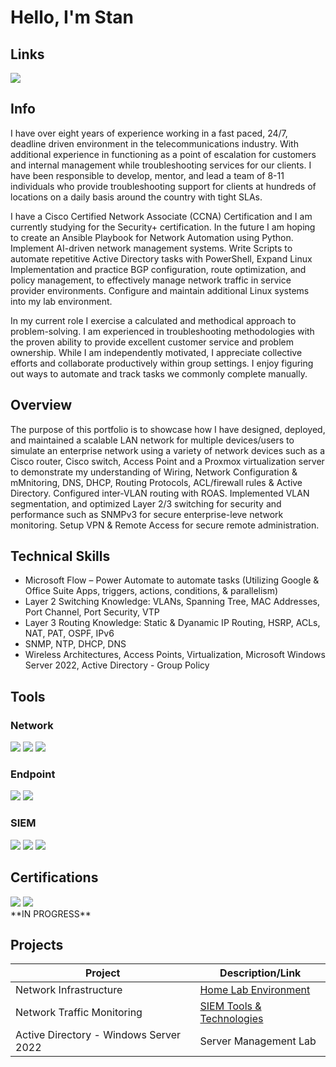 # Hello, I'm Stan
## Links 
<a href="https://www.linkedin.com/in/stanley-gelin-6abb50269/"><img src="https://img.shields.io/badge/-LinkedIn-0072b1?&style=for-the-badge&logo=linkedin&logoColor=white" /></a>

## Info

I have over eight years of experience working in a fast paced, 24/7, deadline driven environment in the telecommunications industry. With additional experience in functioning as a point of escalation for customers and internal management while troubleshooting services for our clients. I have been responsible to develop, mentor, and lead a team of 8-11 individuals who provide troubleshooting support for clients at hundreds of locations on a daily basis around the country with tight SLAs.

I have a Cisco Certified Network Associate (CCNA) Certification and I am currently studying for the Security+ certification. In the future I am hoping to create an Ansible Playbook for Network Automation using Python. Implement AI-driven network management systems. Write Scripts to automate repetitive Active Directory tasks with PowerShell, Expand Linux Implementation and practice BGP configuration, route optimization, and policy management, to effectively manage network traffic in service provider environments. Configure and maintain additional Linux systems into my lab environment.

In my current role I exercise a calculated and methodical approach to problem-solving. I am experienced in troubleshooting methodologies with the proven ability to provide excellent customer service and problem ownership. While I am independently motivated, I appreciate collective efforts and collaborate productively within group settings. I enjoy figuring out ways to automate and track tasks we commonly complete manually.



## Overview

The purpose of this portfolio is to showcase how I have designed, deployed, and maintained a scalable LAN network for multiple devices/users to simulate an enterprise network using a variety of network devices such as a Cisco router, Cisco switch, Access Point and a Proxmox virtualization server to demonstrate my understanding of Wiring, Network Configuration & mMnitoring, DNS, DHCP, Routing Protocols, ACL/firewall rules & Active Directory. Configured inter-VLAN routing with ROAS. Implemented VLAN segmentation, and optimized Layer 2/3 switching for security and performance such as SNMPv3 for secure enterprise-leve network monitoring. Setup VPN & Remote Access for secure remote administration.


## Technical Skills
- Microsoft Flow – Power Automate to automate tasks (Utilizing Google & Office Suite Apps, triggers, actions, conditions, & parallelism)
- Layer 2 Switching Knowledge: VLANs, Spanning Tree, MAC Addresses, Port Channel, Port Security, VTP
- Layer 3 Routing Knowledge: Static &  Dyanamic IP Routing, HSRP, ACLs, NAT, PAT, OSPF, IPv6
- SNMP, NTP, DHCP, DNS
- Wireless Architectures, Access Points, Virtualization, Microsoft Windows Server 2022, Active Directory - Group Policy

## Tools

### Network
<div>
    <img src="https://img.shields.io/badge/-Wireshark-1679A7?&style=for-the-badge&logo=Wireshark&logoColor=white" />
    <img src="https://img.shields.io/badge/-Suricata-EF3B2D?&style=for-the-badge&logo=Suricata&logoColor=white" />
    <img src="https://img.shields.io/badge/-Zeek-777BB4?&style=for-the-badge&logo=Zeek&logoColor=white" />
</div>

### Endpoint
<div>
    <img src="https://img.shields.io/badge/-Microsoft_Defender_for_Endpoint-00A4EF?&style=for-the-badge&logo=Microsoft&logoColor=white" />
    <img src="https://img.shields.io/badge/-Velociraptor-4B275F?&style=for-the-badge&logo=Velociraptor&logoColor=white" />
</div>

### SIEM
<div>
    <img src="https://img.shields.io/badge/-Zabbix-0078D4?&style=for-the-badge&logo=Microsoft&logoColor=white" />
    <img src="https://img.shields.io/badge/-Splunk-000000?&style=for-the-badge&logo=Splunk&logoColor=white" />
    <img src="https://img.shields.io/badge/-Elastic-005571?&style=for-the-badge&logo=Elastic&logoColor=white" />
</div>

## Certifications
<div>
<img src="https://img.shields.io/badge/-Security%2B-FF0000?&style=for-the-badge&logo=CompTIA&logoColor=white" /> 
<img src="https://img.shields.io/badge/-CCNA-000080?&style=for-the-badge&logoColor=white" />
</div>

<div class="text">
**IN PROGRESS**
</div>

## Projects
| Project                                         | Description/Link        |
|-----------------------------------------------|----------------------------|
| Network Infrastructure | <a href="https://google.com">Home Lab Environment</a>|
| Network Traffic Monitoring | <a href="https://google.com">SIEM Tools & Technologies</a> |
| Active Directory - Windows Server 2022         | Server Management Lab|
